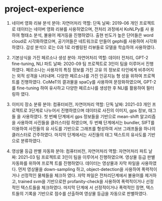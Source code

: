 # project-experience

1. 네이버 영화 리뷰 분석
분야: 자연어처리
역할: 단독
날짜: 2019-06
개인 프로젝트로 데이터는 네이버 영화 리뷰를 사용하였으며, 전처리 과정에서 KoNLPy를 사
용하여 형태소 분석, 불용어 제거등을 진행하였다. 출현 빈도가 높은 단어들은 word cloud로
시각화하였으며, 공기어들은 네트워크로 만들어 gephi를 사용하여 시각화하였다. 감성 분석으
로는 0과 1로 라벨링된 리뷰들로 모델을 학습하여 사용하였다.

2. 기본상식을 가진 페르소나 생성
분야: 자연어처리
역할: 데이터 전처리, GPT-2 fine-tuning, NLI 파트
날짜: 2020-09
팀 프로젝트로 3인이 팀을 이루어서 진행하였다. 페르소나는 사용자의 특징 정보를 가진 고유
의 정보로 타인에게 비추어지는 외적 성격을 나타내며. 다양한 페르소나를 가진 인공지능 형
성을 위하여 프로젝트를 진행하였다. CoMeT의 결과물을 spaCy를 사용하여 문장화하였으며,
GPT-2를 fine-tuning 하여 유사하고 다양한 페르소나를 생성한 후 NLI를 활용하여 필터링하
였다.

3. 이미지 장소 분류
분야: 컴퓨터비전, 자연어처리
역할: 단독
날짜: 2021-03
개인 프로젝트로 3단계로 나누어서 진행하였으며 데이터로 사진의 이미지, gps 정보, 태그들
을 사용하였다. 첫 번째 단계에서 gps 정보들을 기반으로 mean-shift 알고리즘을 사용하여
사진들을 클러스터링 하였으며, 두 번째 단계에서는 bundler, SIFT를 이용하여 사진들의 유
사도를 기반으로 그래프를 형성하여 서브 그래프들을 하나의 클러스터로 간주하였다. 마지막
단계에서는 사진들의 태그 텍스트의 유사도를 기반으로 분류하였다.

4. 영상물 등급 판별 자동화
분야: 컴퓨터비전, 자연어처리
역할: 자연어처리 파트
날짜: 2021-03
팀 프로젝트로 3인이 팀을 이루어서 진행하였으며. 영상물 등급 판별 자동화를 위하여 프로젝
트를 진행하였다. 데이터는 영상물과 자막 파일을 사용하였다. 먼저 영상물을
down-sampling 하고, object-detection을 사용하여 폭력적이거나 선정적인 물체들을 체크하
였다. 자막 파일은 전처리단계에서 불용어를 제거하고, trained svm을 기반으로한
profanity-check을 사용하여 폭력적이거나 선정적인 텍스트들을 체크하였다. 마지막 단계에
서 선정적이거나 폭력적인 장면, 텍스트들의 기록을 기반으로 점수를 산출하여 영상물 등급을
자동으로 판별하였다.
